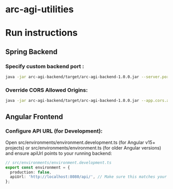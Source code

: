 # arc-agi-utilities

# Run instructions

## Spring Backend
### Specify custom backend port :
```bash
java -jar arc-agi-backend/target/arc-agi-backend-1.0.0.jar --server.port=9000
```

### Override CORS Allowed Origins:
```bash
java -jar arc-agi-backend/target/arc-agi-backend-1.0.0.jar --app.cors.allowedOrigin=https://yourdomain.com,http://localhost:4200
```
## Angular Frontend

### Configure API URL (for Development):
Open src/environments/environment.development.ts (for Angular v15+ projects) or src/environments/environment.ts (for older Angular versions) and ensure apiUrl points to your running backend:

```typescript
// src/environments/environment.development.ts
export const environment = {
  production: false,
  apiUrl: 'http://localhost:8080/api/', // Make sure this matches your backend's running port
};
```
